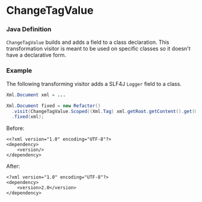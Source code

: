# ChangeTagValue

### Java Definition

`ChangeTagValue` builds and adds a field to a class declaration. This transformation visitor is meant to be used on specific classes so it doesn't have a declarative form.

### Example

The following transforming visitor adds a SLF4J `Logger` field to a class.

```java
Xml.Document xml = ...

Xml.Document fixed = new Refactor()
  .visit(ChangeTagValue.Scoped((Xml.Tag) xml.getRoot.getContent().get(0), "2.0"))
  .fixed(xml);
```

Before:

```markup
<<?xml version="1.0" encoding="UTF-8"?>
<dependency>
    <version/>
</dependency>
```

 After:

```markup
<?xml version="1.0" encoding="UTF-8"?>
<dependency>
    <version>2.0</version>
</dependency>
```

